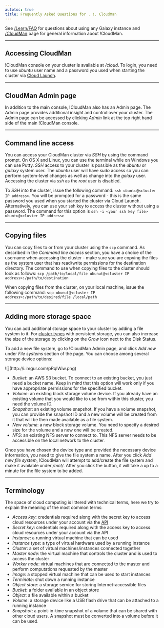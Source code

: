 ```yaml
---
autotoc: true
title: Frequently Asked Questions for , !, CloudMan
---
```


See [/Learn/FAQ](/Learn/FAQ) for questions about using any Galaxy instance and [/CloudMan](..) page for general information about !CloudMan.  



---

## Accessing CloudMan
!CloudMan console on your cluster is available at *<cluster IP address>/cloud*. To login, you need to use *ubuntu* user name and a password you used when starting the cluster via [Cloud Launch](https://launch.usegalaxy.org/launch).

---

## CloudMan Admin page
In addition to the main console, !CloudMan also has an Admin page. The Admin page provides additional insight and control over your cluster. The Admin page can be accessed by clicking *Admin* link at the top right hand side of the main !CloudMan console.

---

## Command line access
You can access your CloudMan cluster via *SSH* by using the command prompt. On OS X and Linux, you can use the terminal while on Windows you can use Putty. *SSH* access to your cluster is possible as the *ubuntu* or *galaxy* system user. The *ubuntu* user will have *sudo* access so you can perform system-level changes as well as change into the *galaxy* user. Accessing the cluster via *ssh* as the *root* user is disabled.

To *SSH* into the cluster, issue the following command: `ssh ubuntu@<cluster IP address>`. You will be prompted for a password - this is the same password you used when you started the cluster via Cloud Launch. Alternatively, you can use your ssh key to access the cluster without using a password. The command for this option is `ssh -i <your ssh key file> ubuntu@<cluster IP address>`

---

## Copying files
You can copy files to or from your cluster using the `scp` command. As described in the *Command line access* section, you have a choice of the username when accessing the cluster - make sure you are copying the files as the system user that has read/write permissions for the destination directory. The command to use when copying files to the cluster should look as follows: `scp /path/to/local/file ubunut@<cluster IP address>:/path/to/destination`

When copying files from the cluster, on your local machine, issue the following command: `scp ubunut@<cluster IP address>:/path/to/desired/file /local/path`

---

## Adding more storage space
You can add additional storage space to your cluster by adding a file system to it. For [cluster types](../ClusterTypes) with persistent storage, you can also increase the size of the storage by clicking on the *Grow* icon next to the Disk Status. 

To add a new file system, go to !CloudMan Admin page, and click *Add new* under *File systems* section of the page. You can choose among several storage device options:

<div class='center'>
![](http://i.imgur.com/pRqlWiw.png)
</div>

* *Bucket*: an AWS S3 bucket. To connect to an existing bucket, you just need a bucket name. Keep in mind that this option will work only if you have appropriate permissions for the specified bucket.
* *Volume*: an existing block storage volume device. If you already have an existing volume that you would like to use from within this cluster, you need the volume ID.
* *Snapshot*: an existing volume snapshot. If you have a volume snapshot, you can provide the snapshot ID and a new volume will be created from it that will be then made available as a file system.
* *New volume*: a new block storage volume. You need to specify a desired size for the volume and a new one will be created.
* *NFS*: an existing NFS server to connect to. This NFS server needs to be accessible on the local network to the cluster.

Once you have chosen the device type and provided the necessary device information, you need to give the file system a name. After you click *Add new file system*, !CloudMan will attempt to add/create the file system and make it available under */mnt/<file system name>*. After you click the button, it will take a up to a minute for the file system to be added. 

---

## Terminology
The space of cloud computing is littered with technical terms, here we try to explain the meaning of the most common terms:
* *Access key*: credentials required along with the secret key to access cloud resources under your account via the [API](https://en.wikipedia.org/wiki/Application_programming_interface)
* *Secret key*: credentials required along with the access key to access cloud resources under your account via the API
* *Instance*: a running virtual machine that can be used
* *Instance type*: a type of virtual hardware used by a running instance
* *Cluster*: a set of virtual machines/instances connected together
* *Master node*: the virtual machine that controls the cluster and is used to access the cluster
* *Worker node*: virtual machines that are connected to the master and perform computations requested by the master
* *Image*: a stopped virtual machine that can be used to start instances
* *Terminate*: shut down a running instance
* *Object store*: a storage service for storing Internet-accessible files
* *Bucket*: a folder available in an object store
* *Object*: a file available within a bucket
* *Volume*: a storage device like a USB flash drive that can be attached to a running instance
* *Snapshot*: a point-in-time snapshot of a volume that can be shared with other cloud users. A snapshot must be converted into a volume before it can be used.
